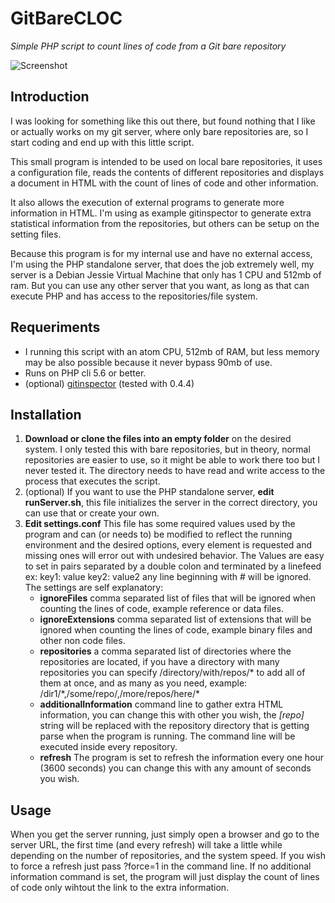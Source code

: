 # GitBareCLOC
*Simple PHP script to count lines of code from a Git bare repository* 

![Screenshot](https://cloud.githubusercontent.com/assets/15333057/19817756/f896ab52-9d1a-11e6-8b27-761ed5cbe9c2.png)

Introduction
------------
I was looking for something like this out there, but found nothing that I like or actually works on my git server, where only bare repositories are, so I start coding and end up with this little script.

This small program is intended to be used on local bare repositories, it uses a configuration file, reads the contents of different repositories and displays a document in HTML with the count of lines of code and other information.

It also allows the execution of external programs to generate more information in HTML.
I'm using as example gitinspector to generate extra statistical information from the repositories, but others can be setup on the setting files.

Because this program is for my internal use and have no external access, I'm using the PHP standalone server, that does the job extremely well, my server is a Debian Jessie Virtual Machine that only has 1 CPU and 512mb of ram. But you can use any other server that you want, as long as that can execute PHP and has access to the repositories/file system.

Requeriments
------------

 - I running this script with an atom CPU, 512mb of RAM, but less memory may be also possible because it never bypass 90mb of use.
 - Runs on PHP cli 5.6 or better.
 - (optional) <a href="https://github.com/ejwa/gitinspector">gitinspector</a> (tested with 0.4.4)

Installation
------------

 1. **Download or clone the files into an empty folder** on the desired system.
I only tested this with bare repositories, but in theory, normal repositories are easier to use, so it might be able to work there too but I never tested it.
The directory needs to have read and write access to the process that executes the script.
 2. (optional) If you want to use the PHP standalone server, **edit runServer.sh**, this file initializes the server in the correct directory, you can use that or create your own.
 3. **Edit settings.conf**
This file has some required values used by the program and can (or needs to) be modified to reflect the running environment and the desired options, every element is requested and missing ones will error out with undesired behavior.
The Values are easy to set in pairs separated by a double colon and terminated by a linefeed
ex:
key1: value
key2: value2
any line beginning with # will be ignored.
The settings are self explanatory:
	 - **ignoreFiles** comma separated list of files that will be ignored when counting the lines of code, example reference or data files.
	 - **ignoreExtensions** comma separated list of extensions that will be ignored when counting the lines of code, example binary files and other non code files.
	 - **repositories** a comma separated list of directories where the repositories are located, if you have a directory with many repositories you can specify /directory/with/repos/* to add all of them at once, and as many as you need, example: /dir1/\*,/some/repo/,/more/repos/here/\*
	 - **additionalInformation** command line to gather extra HTML information, you can change this with other you wish, the *[repo]* string will be replaced with the repository directory that is getting parse when the program is running.
The command line will be executed inside every repository.
	 - **refresh** The program is set to refresh the information every one hour (3600 seconds) you can change this with any amount of seconds you wish.

Usage
-----

When you get the server running, just simply open a browser and go to the server URL, the first time (and every refresh) will take a little while depending on the number of repositories, and the system speed.
If you wish to force a refresh just pass ?force=1 in the command line.
If no additional information command is set, the program will just display the count of lines of code only wihtout the link to the extra information.

